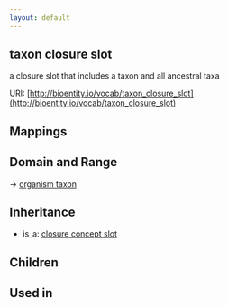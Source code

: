 ```yaml
---
layout: default
---
```


## taxon closure slot


a closure slot that includes a taxon and all ancestral taxa

URI: [http://bioentity.io/vocab/taxon_closure_slot](http://bioentity.io/vocab/taxon_closure_slot)
## Mappings


## Domain and Range

 -> [organism taxon](OrganismTaxon.html)

## Inheritance

 *  is_a: [closure concept slot](closure_concept_slot.html)

## Children


## Used in

